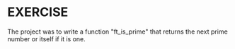 # EXERCISE

The project was to write a function "ft_is_prime" that returns the next prime number or itself if it is one.